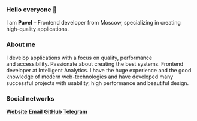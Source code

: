 ### Hello everyone 👋

I am  **Pavel** – Frontend developer from Moscow, specializing in creating high-quality applications. 

### About me

I develop applications with&nbsp;a&nbsp;focus on&nbsp;quality, performance and&nbsp;accessibility. Passionate about creating the&nbsp;best systems. Frontend developer at&nbsp;Intelligent Analytics. I have the&nbsp;huge experience and&nbsp;the&nbsp;good knowledge of&nbsp;modern web-technologies and&nbsp;have&nbsp;developed many successful projects with&nbsp;usability, high performance and&nbsp;beautiful design.
        
### Social networks
**[Website](https://dvoryaninov.tech)** **[Email](mailto:12072000@mail.ru)** **[GitHub](https://github.com/PaviliuS)** **[Telegram](https://t.me/pavel_dvoryaninov)**

